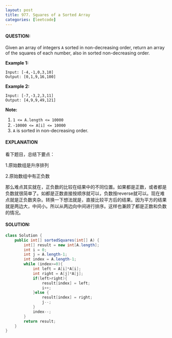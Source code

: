 ```yaml
---
layout: post
title: 977. Squares of a Sorted Array
categories: [leetcode]
---
```


#### QUESTION:

Given an array of integers `A` sorted in non-decreasing order, return an array of the squares of each number, also in sorted non-decreasing order.

**Example 1:**

```
Input: [-4,-1,0,3,10]
Output: [0,1,9,16,100]
```

**Example 2:**

```
Input: [-7,-3,2,3,11]
Output: [4,9,9,49,121]
```

**Note:**

1. `1 <= A.length <= 10000`
2. `-10000 <= A[i] <= 10000`
3. `A` is sorted in non-decreasing order.

#### EXPLANATION

看下题目，总结下要点：

1.原始数组是升序排列

2.原始数组中有正负数

那么难点其实就在，正负数的比较在结果中的不同位置。如果都是正数，或者都是负数就很简单了。如都是正数直接按顺序就可以，负数按reverse就可以。现在难点就是正负数夹杂。转换一下想法就是，直接比较平方后的结果。因为平方的结果就是两边大，中间小。所以从两边向中间进行排序。这样也兼顾了都是正数和负数的情况。

#### SOLUTION:

```JAVA
class Solution {
    public int[] sortedSquares(int[] A) {
        int[] result = new int[A.length];
        int i = 0;
        int j = A.length-1;
        int index = A.length-1;
        while (index>=0){
            int left = A[i]*A[i];
            int right = A[j]*A[j];
            if(left>right){
                result[index] = left;
                i++;
            }else {
                result[index] = right;
                j--;
            }
            index--;
        }
        return result;
    }
}
```

